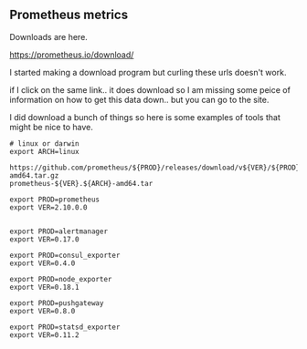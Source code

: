 ## Prometheus metrics

Downloads are here. 

https://prometheus.io/download/

I started making a download program but curling these urls doesn't work.  

if I click on the same link.. it does download so I am missing some peice of 
information on how to get this data down.. but you can go to the site. 

I did download a bunch of things so here is some examples of tools that might 
be nice to have. 

    # linux or darwin
    export ARCH=linux

    https://github.com/prometheus/${PROD}/releases/download/v${VER}/${PROD}-${VER}.${ARCH}-amd64.tar.gz
    prometheus-${VER}.${ARCH}-amd64.tar
    
    export PROD=prometheus
    export VER=2.10.0.0
    
    
    export PROD=alertmanager
    export VER=0.17.0
    
    export PROD=consul_exporter
    export VER=0.4.0
    
    export PROD=node_exporter
    export VER=0.18.1
    
    export PROD=pushgateway
    export VER=0.8.0
    
    export PROD=statsd_exporter
    export VER=0.11.2